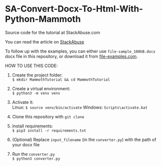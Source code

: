 # SA-Convert-Docx-To-Html-With-Python-Mammoth
Source code for the tutorial at StackAbuse.com

You can read the article on [StackAbuse](https://stackabuse.com/how-to-convert-docx-to-html-with-python-mammoth/)


To follow up with the examples, you can either use `file-sample_100kB.docx` docx file in this repository, or download it from [file-examples.com](https://file-examples-com.github.io/uploads/2017/02/file-sample_100kB.docx).


HOW TO USE THIS CODE:  
1. Create the project folder:  
`$ mkdir MammothTutorial && cd MammothTutorial`

2. Create a virtual environment:  
`$ python3 -m venv venv`

3. Activate it:  
Linux: `$ source venv/bin/activate`
Windows: `Scripts\activate.bat`

4. Clone this repository with `git clone`  

5. Install requirements:  
`$ pip3 install -r requirements.txt`

6. (Optional) Replace `input_filename` (in the `converter.py`) with the path of your docx file   

7.  Run the `converter.py`  
`$ python3 converter.py`
